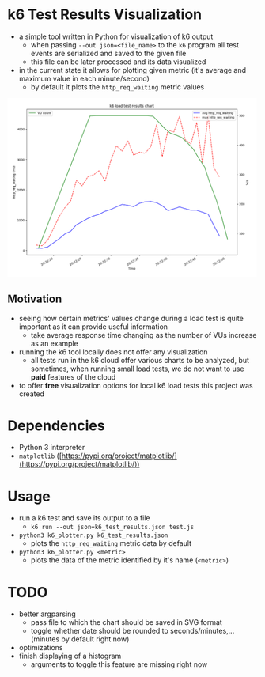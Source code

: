# k6 Test Results Visualization
- a simple tool written in Python for visualization of k6 output
    - when passing `--out json=<file_name>` to the `k6` program all test events are serialized and saved to the given file
    - this file can be later processed and its data visualized
- in the current state it allows for plotting given metric (it's average and maximum value in each minute/second)
    - by default it plots the `http_req_waiting` metric values

![visualization of k6 test results data](img/k6_data_visualization.png)

## Motivation
- seeing how certain metrics' values change during a load test is quite important as it can provide useful information
    - take average response time changing as the number of VUs increase as an example
- running the k6 tool locally does not offer any visualization
    - all tests run in the k6 cloud offer various charts to be analyzed, but sometimes, when running small load tests, we do not want to use **paid** features of the cloud
- to offer **free** visualization options for local k6 load tests this project was created

# Dependencies
- Python 3 interpreter
- `matplotlib` ([https://pypi.org/project/matplotlib/](https://pypi.org/project/matplotlib/))

# Usage
- run a k6 test and save its output to a file
    - `k6 run --out json=k6_test_results.json test.js`
- `python3 k6_plotter.py k6_test_results.json`
    - plots the `http_req_waiting` metric data by default
- `python3 k6_plotter.py <metric>`
    - plots the data of the metric identified by it's name (`<metric>`)

# TODO
- better argparsing
    - pass file to which the chart should be saved in SVG format
    - toggle whether date should be rounded to seconds/minutes,... (minutes by default right now)
- optimizations
- finish displaying of a histogram 
    - arguments to toggle this feature are missing right now
